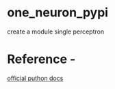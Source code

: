 # one_neuron_pypi
create a module single perceptron

# Reference -
[official puthon docs](https://packaging.python.org/tutorials/packaging-projects/)